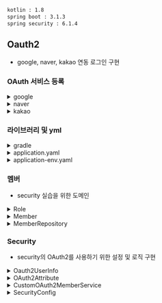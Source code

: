 ```
kotlin : 1.8
spring boot : 3.1.3
spring security : 6.1.4
```


## Oauth2

- google, naver, kakao 연동 로그인 구현

### OAuth 서비스 등록

<details>
    <summary>google</summary>

[구글 프로젝트](https://console.cloud.google.com/apis/dashboard?project=powerful-atlas-401406)

![img.png](image/google/img.png)
![img_1.png](image/google/img_1.png)
![img_2.png](image/google/img_2.png)
![img_3.png](image/google/img_3.png)
![img_4.png](image/google/img_4.png)
![img_5.png](image/google/img_5.png)
![img_6.png](image/google/img_6.png)
![img_7.png](image/google/img_7.png)
![img_8.png](image/google/img_8.png)
![img_9.png](image/google/img_9.png)
![img_10.png](image/google/img_10.png)
![img_11.png](image/google/img_11.png)
![img_12.png](image/google/img_12.png)
![img_13.png](image/google/img_13.png)
```text
http://localhost:8080/login/oauth2/code/google
```
![img_14.png](image/google/img_14.png)
![img_15.png](image/google/img_15.png)

</details>

<details>
    <summary>naver</summary>

[naver](https://developers.naver.com/main/)

![img.png](image/naver/img.png)
![img_1.png](image/naver/img_1.png)
![img_2.png](image/naver/img_2.png)
![img_3.png](image/naver/img_3.png)
```text
서비스 URL: http://localhost:3000
Callback URL: http://localhost:8080/login/ouath2/code/naver
```
![img_4.png](image/naver/img_4.png)
![img_5.png](image/naver/img_5.png)
![img_6.png](image/naver/img_6.png)
</details>

<details>
    <summary>kakao</summary>

[kakao](https://developers.kakao.com/)
![img.png](img.png)
![img_1.png](img_1.png)
![img_2.png](img_2.png)
![img_3.png](img_3.png)
![img_4.png](img_4.png)
![img_5.png](img_5.png)
![img_6.png](img_6.png)
![img_7.png](img_7.png)
![img_8.png](img_8.png)
![img_9.png](img_9.png)
![img_10.png](img_10.png)
![img_11.png](img_11.png)
```text
http://localhost:8080/login/oauth2/code/kakao
```
![img_12.png](img_12.png)

</details>

### 라이브러리 및 yml

<details>
    <summary>gradle</summary>

```gradle
implementation("org.springframework.boot:spring-boot-starter-data-jpa")
implementation("org.springframework.boot:spring-boot-starter-data-redis")
implementation("org.springframework.boot:spring-boot-starter-oauth2-client")
implementation("org.springframework.boot:spring-boot-starter-security")
implementation("org.springframework.boot:spring-boot-starter-web")
implementation("com.fasterxml.jackson.module:jackson-module-kotlin")
implementation("org.jetbrains.kotlin:kotlin-reflect")
compileOnly("org.projectlombok:lombok:1.18.24")
developmentOnly("org.springframework.boot:spring-boot-devtools")
runtimeOnly("com.h2database:h2")
testImplementation("org.springframework.boot:spring-boot-starter-test")
testImplementation("org.springframework.security:spring-security-test")
testImplementation("com.h2database:h2:2.1.214")
```
</details>

<details>
    <summary>application.yaml</summary>

```yaml
spring:
  profiles:
    active:
      - local
  # h2 설정
  h2:
    console:
      enabled: true
      path: /h2-console
  datasource:
    driver-class-name: org.h2.Driver
    url: jdbc:h2:mem:test
    username: admin
    password: admin
  # JPA 설정
  jpa:
    properties:
      hibernate:
        format_sql: true
        show_sql: true
  # H2에서 JPA 사용하기 위한 설정
  sql:
    init:
      mode: always
  # security 설정
  # 구글, 페북, 깃헙 등은 spring security에서 지원함.
  # 네이버, 카카오는 지원하지 않음. 따라서 추가 설정 필요함.
  security:
    oauth2.client:
      registration:
        google:
          clientId: ${oauth2.client.google.id}
          clientSecret: ${oauth2.client.google.secret}
          scope:
            - email
            - profile
        naver:
          clientId: ${oauth2.client.naver.id}
          clientSecret: ${oauth2.client.naver.secret}
          clientAuthenticationMethod: client_secret_post
          authorizationGrantType: authorization_code
          # application이 가지고 있는 기본 변수를 불러옴.
          redirectUri: "{baseUrl}/{action}/oauth2/code/{registrationId}"
          scope:
            - nickname
            - email
            - profile_image
          clientName: Naver
        kakao:
          clientId: ${oauth2.client.kakao.id}
          clientSecret: ${oauth2.client.kakao.secret}
          clientAuthenticationMethod: client_secret_post
          authorizationGrantType: authorization_code
          redirectUri: "{baseUrl}/{action}/oauth2/code/{registrationId}"
          scope:
            - profile_nickname
            - profile_image
            - account_email
          clientName: Kakao
      provider:
        kakao:
          authorization_uri: https://kauth.kakao.com/oauth/authorize
          token_uri: https://kauth.kakao.com/oauth/token
          user-info-uri: https://kapi.kakao.com/v2/user/me
          # 해당 서비스에 요청하여 받은 데이터 안에는 user 정보가 있는데 이 정보를 담음 필드 명이 무엇인지 설정하는 것.
          user_name_attribute: properties
        naver:
          authorization_uri: https://nid.naver.com/oauth2.0/authorize
          token_uri: https://nid.naver.com/oauth2.0/token
          user-info-uri: https://openapi.naver.com/v1/nid/me
          user_name_attribute: response

logging.level:
  org.hibernate.SQL: debug

--- #local
jpa:
  hibernate:
    ddl-auto: create-drop


--- #env
spring:
  profiles.include:
    - env
```
</details>

<details>
    <summary>application-env.yaml</summary>

```yaml
oauth2.client:
  google:
    id: google에서 받은 ID
    secret: google에서 받은 KEY
  naver:
    id: naver에서 받은 ID
    secret: naver에서 받은 KEY
  kakao:
    id: kakao에서 받은 ID
    secret: kakao에서 받은 KEY
```
</details>

### 멤버

- security 실습을 위한 도메인

<details>
    <summary>Role</summary>

- 사용자 권한

```kotlin
package com.example.kotlin.member

enum class Role(
    val key: String,
    val title: String
) {
    ADMIN("ROLE_ADMIN", "관리자"),
    USER("ROLE_USER", "사용자")
}
```
</details>

<details>
    <summary>Member</summary>

```kotlin
package com.example.kotlin.member

import jakarta.persistence.*
import java.util.*

@Entity
@Table(name = "MEMBER_TABLE")
class Member(
    @Id
    @GeneratedValue(strategy = GenerationType.UUID)
    @Column(name = "member_id", nullable = false)
    var id: UUID?,

    @Column(name = "name", nullable = false)
    var name: String?,

    @Column(name = "email")
    var email: String?,

    @Column(name = "picture")
    var picture: String?,

    @Enumerated(EnumType.STRING)
    var role: Role?

)
```
</details>

<details>
    <summary>MemberRepository</summary>

```kotlin
package com.example.kotlin.member.repository

import com.example.kotlin.member.Member
import org.springframework.data.jpa.repository.JpaRepository

interface MemberRepository : JpaRepository<Member, Long> {
    fun findByEmail(email: String): Member?
}
```
</details>

### Security

- security의 OAuth2를 사용하기 위한 설정 및 로직 구현

<details>
    <summary>Oauth2UserInfo</summary>

- OAuth2에서 가져온 사용자 정보를 담을 클래스.
- 첫 로그인의 경우 관리자는 아닐 것이라 판단하여 user로 줌

```kotlin
package com.example.kotlin.security.oauth2

import com.example.kotlin.member.Member
import com.example.kotlin.member.Role

class Oauth2UserInfo(
    val id: String?,
    val name: String?,
    val email: String?,
    val picture: String?
){
    fun toEntity(): Member {
        return Member(id=null, name=name, email=email, picture=picture, role = Role.USER)
    }
}
```
</details>

<details>
    <summary>OAuth2Attribute</summary>

- 사용자가 이용한 OAuth2 서비스가 무엇인지 판단하고, 해당 서비스의 정보를 알맞게 가져오기 위한 클래스
- naver와 kakao는 Spring Security가 제공하지 않으므로 추가 설정이 필요함.

```kotlin
package com.example.kotlin.security.oauth2

enum class OAuth2Attributes(
    val nameAttributeKey: String?,
    val oauth2UserInfo: (Map<String, Any>?) -> Oauth2UserInfo
) {
    GOOGLE("google", { map ->
        Oauth2UserInfo(
            map?.get("sub").toString(),
            map?.get("name").toString(),
            map?.get("email").toString(),
            map?.get("picture").toString()
        )
    }),

    NAVER("naver", { attributes ->
        val content = attributes?.get("response");
        val map: Map<String, Any>? = if (content is Map<*, *>) {
            content as? Map<String, Any>
        } else {
            emptyMap()
        }
        Oauth2UserInfo(
            map?.get("id").toString(),
            map?.get("nickname").toString(),
            map?.get("email").toString(),
            map?.get("profile_image").toString()
        )
    }),

    KAKAO("kakao", { attributes ->
        val content = attributes?.get("properties");
        val map: Map<String, Any>? = if (content is Map<*, *>) {
            content as? Map<String, Any>
        } else {
            emptyMap()
        }
        Oauth2UserInfo(
            map?.get("sub").toString(),
            map?.get("name").toString(),
            map?.get("account_email").toString(),
            map?.get("thumbnail_image").toString()
        )
    });

    companion object {
        fun extract(registrationId: String, attributes: Map<String, Any>?): Oauth2UserInfo? {
            return values().find { it.nameAttributeKey == registrationId }?.oauth2UserInfo?.invoke(attributes)
        }
    }
}
```
</details>

<details>
    <summary>CustomOAuth2MemberService</summary>


- 사용자가 로그인 할 때 수행할 비즈니스 로직
```kotlin
package com.example.kotlin.security.oauth2

import com.example.kotlin.member.Member
import com.example.kotlin.member.repository.MemberRepository
import jakarta.servlet.http.HttpSession
import org.springframework.security.core.authority.SimpleGrantedAuthority
import org.springframework.security.oauth2.client.userinfo.DefaultOAuth2UserService
import org.springframework.security.oauth2.client.userinfo.OAuth2UserRequest
import org.springframework.security.oauth2.client.userinfo.OAuth2UserService
import org.springframework.security.oauth2.core.OAuth2AuthenticationException
import org.springframework.security.oauth2.core.user.DefaultOAuth2User
import org.springframework.security.oauth2.core.user.OAuth2User
import org.springframework.stereotype.Service

@Service
class CustomOAuth2MemberService(
    private val memberRepository: MemberRepository,
    private val httpSession: HttpSession
): OAuth2UserService<OAuth2UserRequest, OAuth2User> {
    override fun loadUser(userRequest: OAuth2UserRequest?): OAuth2User {
        if (userRequest == null) throw OAuth2AuthenticationException("Oauth2 UserRequest Error")

        // userRequest에서 user 정보 가져오기
        val delegate = DefaultOAuth2UserService()
        val oAuth2User = delegate.loadUser(userRequest)

        // registrationId는 Oauth2 서비스 이름 (구글, 네이버, 카카오 등)
        val registrationId = userRequest.clientRegistration.registrationId
        // OAuth2 로그인 진행시 키가 되는 필드값
        val userNameAttributeName = userRequest.clientRegistration.providerDetails.userInfoEndpoint.userNameAttributeName
        // OAuth2 서비스의 유저 정보들
        val attributes = oAuth2User.attributes;
        // userInfo 추출
        val oauth2UserInfo = OAuth2Attributes.extract(registrationId,attributes)

        // 전달받은 OAuth2User의 attribute를 이용하여 회원가입 및 수정의 역할을 한다.
        val member = oauth2UserInfo?.let { saveOrUpdate(it) }

        // session에 SessionUser(user의 정보를 담는 객체)를 담아 저장한다.
//        httpSession.setAttribute("user", SessionUser(user))

        return DefaultOAuth2User(
            setOf(SimpleGrantedAuthority(member?.role?.key)),
            attributes,
            userNameAttributeName
        )
    }

    fun saveOrUpdate(oauth2UserInfo: Oauth2UserInfo): Member {
        val member = memberRepository.findByEmail(oauth2UserInfo.email?:"")
            ?: oauth2UserInfo.toEntity()

        return memberRepository.save(member)
    }
}
```
</details>

<details>
    <summary>SecurityConfig</summary>

```kotlin
package com.example.kotlin.security.config

import com.example.kotlin.security.oauth2.CustomOAuth2MemberService
import lombok.RequiredArgsConstructor
import org.springframework.context.annotation.Bean
import org.springframework.context.annotation.Configuration
import org.springframework.security.config.annotation.web.builders.HttpSecurity
import org.springframework.security.config.http.SessionCreationPolicy
import org.springframework.security.web.authentication.LoginUrlAuthenticationEntryPoint
import org.springframework.security.web.util.matcher.AntPathRequestMatcher

@Configuration
@RequiredArgsConstructor
class SecurityConfig(
    private val customOAuth2MemberService: CustomOAuth2MemberService
) {
    private val urls = arrayOf(AntPathRequestMatcher("/h2-console/**"), AntPathRequestMatcher("/api/member/signup"), AntPathRequestMatcher("/api/member/login"), AntPathRequestMatcher("/api/member/oauth2/**"))

    @Bean
    fun filterChain(http: HttpSecurity) = http
        .headers {it.frameOptions{it.disable()}}
        .csrf { it.disable() } // csrf off
        .cors { it.disable() } // cors off
        .formLogin { it.disable() } // security login page off
        .sessionManagement { it.sessionCreationPolicy(SessionCreationPolicy.NEVER) } //필요하다면 세션 생성. (API는 session이 필요 없지만 google 계정 정보를 가져오기 위해 session이 필요함)
        .authorizeHttpRequests {
            it.requestMatchers(*urls).anonymous() // [signup, login] 누구나 접근 가능
                .anyRequest().authenticated()
        } // 나머지 api 호출은 인증 받아야함
        .oauth2Login {
            it.userInfoEndpoint { point -> point.userService(customOAuth2MemberService) } // oauth2Login는 loadUser라는 함수를 호출하는게 기본임. 이를 custom하여 사용하는 것.
            it.defaultSuccessUrl("/myspace") // 성공시
            it.failureUrl("/fail") // 실패시
        }
        .exceptionHandling { it.authenticationEntryPoint(LoginUrlAuthenticationEntryPoint("/login")) } // 인증 되지 않은 사용자가 접근시 login으로 이동
        .build()!!
}
```
</details>